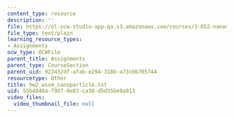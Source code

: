 ```yaml
---
content_type: resource
description: ''
file: https://ol-ocw-studio-app-qa.s3.amazonaws.com/courses/3-052-nanomechanics-of-materials-and-biomaterials-spring-2007/55b4840a79d70e83ca30d5d35be9a913_hw2_wsxm_nanoparticle.txt
file_type: text/plain
learning_resource_types:
- Assignments
ocw_type: OCWFile
parent_title: Assignments
parent_type: CourseSection
parent_uid: 922432df-afab-e294-318b-a73cbb705744
resourcetype: Other
title: hw2_wsxm_nanoparticle.txt
uid: 55b4840a-79d7-0e83-ca30-d5d35be9a913
video_files:
  video_thumbnail_file: null
---
```

